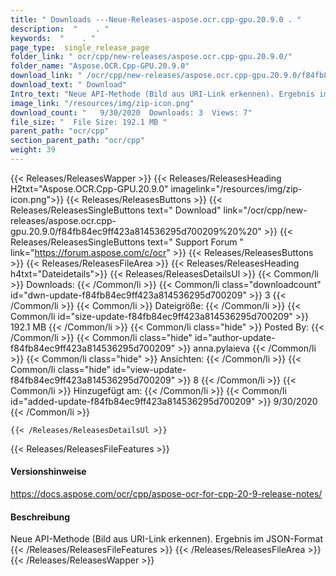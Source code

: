 ```yaml
---
title: " Downloads ---Neue-Releases-aspose.ocr.cpp-gpu.20.9.0 . "
description:  "    . " 
keywords:  "    . " 
page_type:  single_release_page
folder_link: " ocr/cpp/new-releases/aspose.ocr.cpp-gpu.20.9.0/"
folder_name: "Aspose.OCR.Cpp-GPU.20.9.0"
download_link: " /ocr/cpp/new-releases/aspose.ocr.cpp-gpu.20.9.0/f84fb84ec9ff423a814536295d700209"
download_text: " Download"
Intro_text: "Neue API-Methode (Bild aus URI-Link erkennen). Ergebnis im JSON-Format"
image_link: "/resources/img/zip-icon.png"
download_count: "   9/30/2020  Downloads: 3  Views: 7"
file_size: "  File Size: 192.1 MB "
parent_path: "ocr/cpp"
section_parent_path: "ocr/cpp"
weight: 39
---
```


{{< Releases/ReleasesWapper >}}
  {{< Releases/ReleasesHeading H2txt="Aspose.OCR.Cpp-GPU.20.9.0" imagelink="/resources/img/zip-icon.png">}}
  {{< Releases/ReleasesButtons >}}
    {{< Releases/ReleasesSingleButtons text=" Download" link="/ocr/cpp/new-releases/aspose.ocr.cpp-gpu.20.9.0/f84fb84ec9ff423a814536295d700209%20%20" >}}
    {{< Releases/ReleasesSingleButtons text=" Support Forum " link="https://forum.aspose.com/c/ocr" >}}
  {{< Releases/ReleasesButtons >}}
  {{< Releases/ReleasesFileArea >}}
    {{< Releases/ReleasesHeading h4txt="Dateidetails">}}
    {{< Releases/ReleasesDetailsUl >}}
            {{< Common/li >}} Downloads: {{< /Common/li >}}
      {{< Common/li class="downloadcount" id="dwn-update-f84fb84ec9ff423a814536295d700209" >}} 3 {{< /Common/li >}}
      {{< Common/li >}} Dateigröße: {{< /Common/li >}}
      {{< Common/li id="size-update-f84fb84ec9ff423a814536295d700209" >}} 192.1 MB {{< /Common/li >}} 
      {{< Common/li  class="hide" >}} Posted By: {{< /Common/li >}} 
      {{< Common/li class="hide" id="author-update-f84fb84ec9ff423a814536295d700209" >}} anna.pylaieva {{< /Common/li >}}
      {{< Common/li class="hide" >}} Ansichten: {{< /Common/li >}}
      {{< Common/li class="hide" id="view-update-f84fb84ec9ff423a814536295d700209" >}} 8 {{< /Common/li >}}
      {{< Common/li >}} Hinzugefügt am: {{< /Common/li >}}
      {{< Common/li id="added-update-f84fb84ec9ff423a814536295d700209" >}} 9/30/2020 {{< /Common/li >}} 

    {{< /Releases/ReleasesDetailsUl >}}

  {{< Releases/ReleasesFileFeatures >}}
      <h4>Versionshinweise</h4><div> <a href="https://docs.aspose.com/ocr/cpp/aspose-ocr-for-cpp-20-9-release-notes/">https://docs.aspose.com/ocr/cpp/aspose-ocr-for-cpp-20-9-release-notes/</a></div><h4> Beschreibung</h4><div class="HTMLDescription"> Neue API-Methode (Bild aus URI-Link erkennen). Ergebnis im JSON-Format</div>
  {{< /Releases/ReleasesFileFeatures >}}
 {{< /Releases/ReleasesFileArea >}}
{{< /Releases/ReleasesWapper >}}



